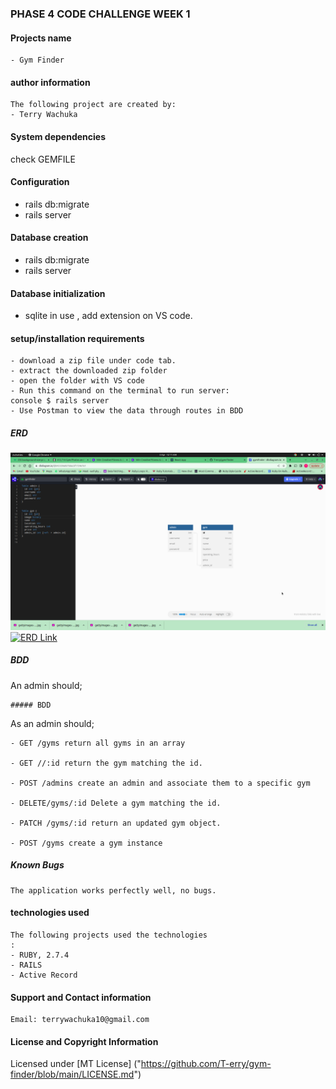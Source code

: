 ### PHASE 4 CODE CHALLENGE WEEK 1

#### Projects name

    - Gym Finder

#### author information

    The following project are created by:
    - Terry Wachuka
    
####  System dependencies
check GEMFILE

#### Configuration
- rails db:migrate 
- rails server 

#### Database creation
- rails db:migrate 
- rails server 

#### Database initialization
- sqlite in use , add extension on VS code.


#### setup/installation requirements

    - download a zip file under code tab.
    - extract the downloaded zip folder
    - open the folder with VS code
    - Run this command on the terminal to run server:
    console $ rails server
    - Use Postman to view the data through routes in BDD

##### ERD

![Screenshot](./images/gymFinder.png)
[![ERD Link](link)](https://dbdiagram.io/d/642359a05758ac5f1724e7e1)
##### BDD

An admin should;

    ##### BDD

As an admin should;

    - GET /gyms return all gyms in an array

    - GET //:id return the gym matching the id.

    - POST /admins create an admin and associate them to a specific gym

    - DELETE/gyms/:id Delete a gym matching the id.

    - PATCH /gyms/:id return an updated gym object.

    - POST /gyms create a gym instance
    

##### Known Bugs

    The application works perfectly well, no bugs.

#### technologies used

    The following projects used the technologies
    :
    - RUBY, 2.7.4
    - RAILS
    - Active Record

#### Support and Contact information

    Email: terrywachuka10@gmail.com
    

#### License and Copyright Information
Licensed under [MT License] ("https://github.com/T-erry/gym-finder/blob/main/LICENSE.md") 



